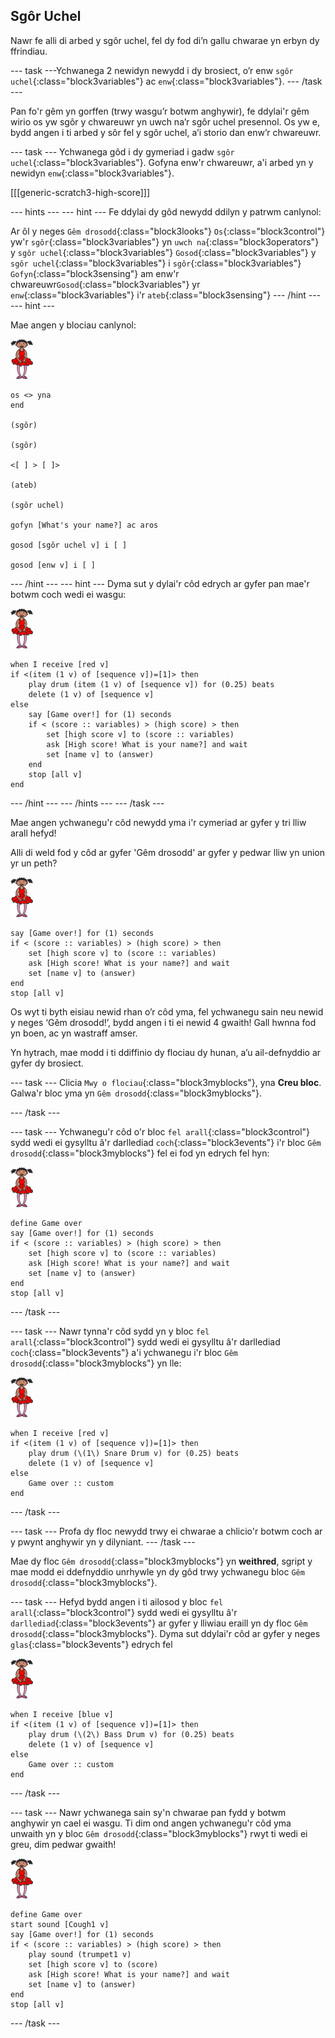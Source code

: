 ## Sgôr Uchel

Nawr fe alli di arbed y sgôr uchel, fel dy fod di’n gallu chwarae yn erbyn dy ffrindiau.

\--- task \---Ychwanega 2 newidyn newydd i dy brosiect, o’r enw `sgôr uchel`{:class="block3variables"} ac `enw`{:class="block3variables"}. \--- /task \---

Pan fo'r gêm yn gorffen (trwy wasgu’r botwm anghywir), fe ddylai'r gêm wirio os yw sgôr y chwareuwr yn uwch na’r sgôr uchel presennol. Os yw e, bydd angen i ti arbed y sôr fel y sgôr uchel, a’i storio dan enw’r chwareuwr.

\--- task \--- Ychwanega gôd i dy gymeriad i gadw `sgôr uchel`{:class="block3variables"}. Gofyna enw'r chwareuwr, a'i arbed yn y newidyn `enw`{:class="block3variables"}.

[[[generic-scratch3-high-score]]]

\--- hints \--- \--- hint \--- Fe ddylai dy gôd newydd ddilyn y patrwm canlynol:

Ar ôl y neges `Gêm drosodd`{:class="block3looks"} `Os`{:class="block3control"} yw'r `sgôr`{:class="block3variables"} yn `uwch na`{:class="block3operators"} y `sgôr uchel`{:class="block3variables"} `Gosod`{:class="block3variables"} y `sgôr uchel`{:class="block3variables"} i `sgôr`{:class="block3variables"} `Gofyn`{:class="block3sensing"} am enw'r chwareuwr`Gosod`{:class="block3variables"} yr `enw`{:class="block3variables"} i'r `ateb`{:class="block3sensing"} \--- /hint \--- \--- hint \---

Mae angen y blociau canlynol:

![ballerina](images/ballerina.png)

```blocks3
os <> yna
end

(sgôr)

(sgôr)

<[ ] > [ ]>

(ateb)

(sgôr uchel)

gofyn [What's your name?] ac aros

gosod [sgôr uchel v] i [ ]

gosod [enw v] i [ ] 
```

\--- /hint \--- \--- hint \--- Dyma sut y dylai'r côd edrych ar gyfer pan mae'r botwm coch wedi ei wasgu:

![ballerina](images/ballerina.png)

```blocks3
when I receive [red v]
if <(item (1 v) of [sequence v])=[1]> then
    play drum (item (1 v) of [sequence v]) for (0.25) beats
    delete (1 v) of [sequence v]
else
    say [Game over!] for (1) seconds
    if < (score :: variables) > (high score) > then
        set [high score v] to (score :: variables)
        ask [High score! What is your name?] and wait
        set [name v] to (answer)
    end
    stop [all v]
end
```

\--- /hint \--- \--- /hints \--- \--- /task \---

Mae angen ychwanegu'r côd newydd yma i'r cymeriad ar gyfer y tri lliw arall hefyd!

Alli di weld fod y côd ar gyfer 'Gêm drosodd' ar gyfer y pedwar lliw yn union yr un peth?

![ballerina](images/ballerina.png)

```blocks3
say [Game over!] for (1) seconds
if < (score :: variables) > (high score) > then
    set [high score v] to (score :: variables)
    ask [High score! What is your name?] and wait
    set [name v] to (answer)
end
stop [all v]
```

Os wyt ti byth eisiau newid rhan o’r côd yma, fel ychwanegu sain neu newid y neges ‘Gêm drosodd!’, bydd angen i ti ei newid 4 gwaith! Gall hwnna fod yn boen, ac yn wastraff amser.

Yn hytrach, mae modd i ti ddiffinio dy flociau dy hunan, a’u ail-defnyddio ar gyfer dy brosiect.

\--- task \--- Clicia `Mwy o flociau`{:class="block3myblocks"}, yna **Creu bloc**. Galwa'r bloc yma yn `Gêm drosodd`{:class="block3myblocks"}.

\--- /task \---

\--- task \--- Ychwanegu'r côd o'r bloc `fel arall`{:class="block3control"} sydd wedi ei gysylltu â'r darllediad `coch`{:class="block3events"} i'r bloc `Gêm drosodd`{:class="block3myblocks"} fel ei fod yn edrych fel hyn:

![ballerina](images/ballerina.png)

```blocks3
define Game over
say [Game over!] for (1) seconds
if < (score :: variables) > (high score) > then
    set [high score v] to (score :: variables)
    ask [High score! What is your name?] and wait
    set [name v] to (answer)
end
stop [all v]
```

\--- /task \---

\--- task \--- Nawr tynna'r côd sydd yn y bloc `fel arall`{:class="block3control"} sydd wedi ei gysylltu â'r darllediad `coch`{:class="block3events"} a'i ychwanegu i'r bloc `Gêm drosodd`{:class="block3myblocks"} yn lle:

![ballerina](images/ballerina.png)

```blocks3
when I receive [red v]
if <(item (1 v) of [sequence v])=[1]> then
    play drum (\(1\) Snare Drum v) for (0.25) beats
    delete (1 v) of [sequence v]
else
    Game over :: custom
end
```

\--- /task \---

\--- task \--- Profa dy floc newydd trwy ei chwarae a chlicio'r botwm coch ar y pwynt anghywir yn y dilyniant. \--- /task \---

Mae dy floc `Gêm drosodd`{:class="block3myblocks"} yn **weithred**, sgript y mae modd ei ddefnyddio unrhywle yn dy gôd trwy ychwanegu bloc `Gêm drosodd`{:class="block3myblocks"}.

\--- task \--- Hefyd bydd angen i ti ailosod y bloc `fel arall`{:class="block3control"} sydd wedi ei gysylltu â'r `darllediad`{:class="block3events"} ar gyfer y lliwiau eraill yn dy floc `Gêm drosodd`{:class="block3myblocks"}. Dyma sut ddylai'r côd ar gyfer y neges `glas`{:class="block3events"} edrych fel

![ballerina](images/ballerina.png)

```blocks3
when I receive [blue v]
if <(item (1 v) of [sequence v])=[1]> then
    play drum (\(2\) Bass Drum v) for (0.25) beats
    delete (1 v) of [sequence v]
else
    Game over :: custom
end
```

\--- /task \---

\--- task \--- Nawr ychwanega sain sy'n chwarae pan fydd y botwm anghywir yn cael ei wasgu. Ti dim ond angen ychwanegu'r côd yma unwaith yn y bloc `Gêm drosodd`{:class="block3myblocks"} rwyt ti wedi ei greu, dim pedwar gwaith!

![ballerina](images/ballerina.png)

```blocks3
define Game over
start sound [Cough1 v]
say [Game over!] for (1) seconds
if < (score :: variables) > (high score) > then
    play sound (trumpet1 v)
    set [high score v] to (score)
    ask [High score! What is your name?] and wait
    set [name v] to (answer)
end
stop [all v]
```

\--- /task \---